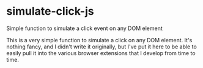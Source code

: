# simulate-click-js
Simple function to simulate a click event on any DOM element

This is a very simple function to simulate a click on any DOM element. It's nothing fancy, and I didn't write it originally, but I've put it here to be able to easily pull it into the various browser extensions that I develop from time to time.